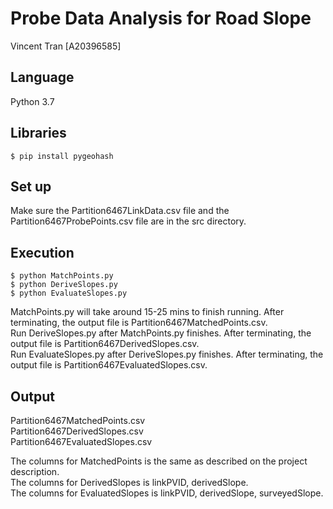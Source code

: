 # Probe Data Analysis for Road Slope  
Vincent Tran [A20396585]  

## Language

Python 3.7  


## Libraries

```$ pip install pygeohash```


## Set up

Make sure the Partition6467LinkData.csv file and the Partition6467ProbePoints.csv file are in the src directory.


## Execution

```
$ python MatchPoints.py  
$ python DeriveSlopes.py  
$ python EvaluateSlopes.py  
```

MatchPoints.py will take around 15-25 mins to finish running. After terminating, the output file is Partition6467MatchedPoints.csv.  
Run DeriveSlopes.py after MatchPoints.py finishes. After terminating, the output file is Partition6467DerivedSlopes.csv.  
Run EvaluateSlopes.py after DeriveSlopes.py finishes. After terminating, the output file is Partition6467EvaluatedSlopes.csv.  


## Output

Partition6467MatchedPoints.csv  
Partition6467DerivedSlopes.csv  
Partition6467EvaluatedSlopes.csv  

The columns for MatchedPoints is the same as described on the project description.  
The columns for DerivedSlopes is linkPVID, derivedSlope.  
The columns for EvaluatedSlopes is linkPVID, derivedSlope, surveyedSlope.  